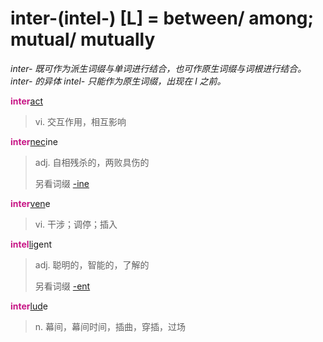 # inter-(intel-) [L] = between/ among; mutual/ mutually

*inter- 既可作为派生词缀与单词进行结合，也可作原生词缀与词根进行结合。inter- 的异体 intel- 只能作为原生词缀，出现在 l 之前。*

<b style="color: #C71585;">inter</b>[act](_act_.md)
> vi. 交互作用，相互影响

<b style="color: #C71585;">inter</b>[nec](_noc_.md)ine
>  adj. 自相残杀的，两败具伤的
>
> 另看词缀 [-ine](-ine.md)

<b style="color: #C71585;">inter</b>[ven](_ven_.md)e
> vi. 干涉；调停；插入

<b style="color: #C71585;">intel</b>[lig](_lect_.md)ent
> adj. 聪明的，智能的，了解的
>
> 另看词缀 [-ent](-ent.md)

<b style="color: #C71585;">inter</b>[lud](_lud_.md)e
> n. 幕间，幕间时间，插曲，穿插，过场